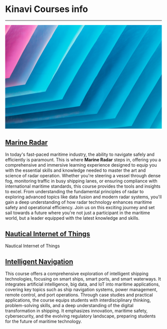 # Kinavi Courses info

---

![MultiCourse Hub](assets/images/clark-van-der-beken-xApC8DIiD54-unsplash.jpg ':class=banner-tall-image')

## [Marine Radar](cpt363-1/home.md)
In today's fast-paced maritime industry, the ability to navigate safely and efficiently is paramount. This is where **Marine Radar** steps in, offering you a comprehensive and immersive learning experience designed to equip you with the essential skills and knowledge needed to master the art and science of radar operation. Whether you're steering a vessel through dense fog, monitoring traffic in busy shipping lanes, or ensuring compliance with international maritime standards, this course provides the tools and insights to excel. From understanding the fundamental principles of radar to exploring advanced topics like data fusion and modern radar systems, you'll gain a deep understanding of how radar technology enhances maritime safety and operational efficiency. Join us on this exciting journey and set sail towards a future where you're not just a participant in the maritime world, but a leader equipped with the latest knowledge and skills.

## [Nautical Internet of Things](cpt363-2/home.md)
Nautical Internet of Things

## [Intelligent Navigation](cpt363-3/home.md)
This course offers a comprehensive exploration of intelligent shipping technologies, focusing on smart ships, smart ports, and smart waterways. It integrates artificial intelligence, big data, and IoT into maritime applications, covering key topics such as ship navigation systems, power management, remote control, and port operations. Through case studies and practical applications, the course equips students with interdisciplinary thinking, problem-solving skills, and a deep understanding of the digital transformation in shipping. It emphasizes innovation, maritime safety, cybersecurity, and the evolving regulatory landscape, preparing students for the future of maritime technology.
